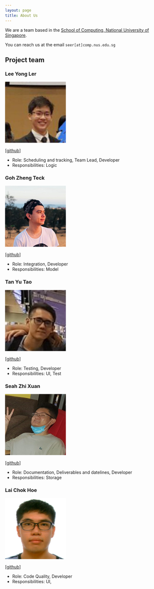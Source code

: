 ```yaml
---
layout: page
title: About Us
---
```


We are a team based in the [School of Computing, National University of Singapore](http://www.comp.nus.edu.sg).

You can reach us at the email `seer[at]comp.nus.edu.sg`

## Project team

### Lee Yong Ler

<img src="images/yongler.png" width="200px">

[[github](https://github.com/yongler)]

* Role: Scheduling and tracking, Team Lead, Developer
* Responsibilities: Logic

### Goh Zheng Teck

<img src="images/laughingkid-sg.png" width="200px">

[[github](https://github.com/laughingkid-sg)]

* Role: Integration, Developer
* Responsibilities: Model

### Tan Yu Tao

<img src="images/tanyutao544.png" width="200px">

[[github](https://github.com/tanyutao544)]

* Role: Testing, Developer
* Responsibilities: UI, Test

### Seah Zhi Xuan

<img src="images/joszx.png" width="200px">

[[github](https://github.com/joszx)]

* Role: Documentation, Deliverables and datelines, Developer
* Responsibilities: Storage

### Lai Chok Hoe

<img src="images/lchokhoe.png" width="200px">

[[github](https://github.com/lchokhoe)]

* Role: Code Quality, Developer
* Responsibilities: UI, 
